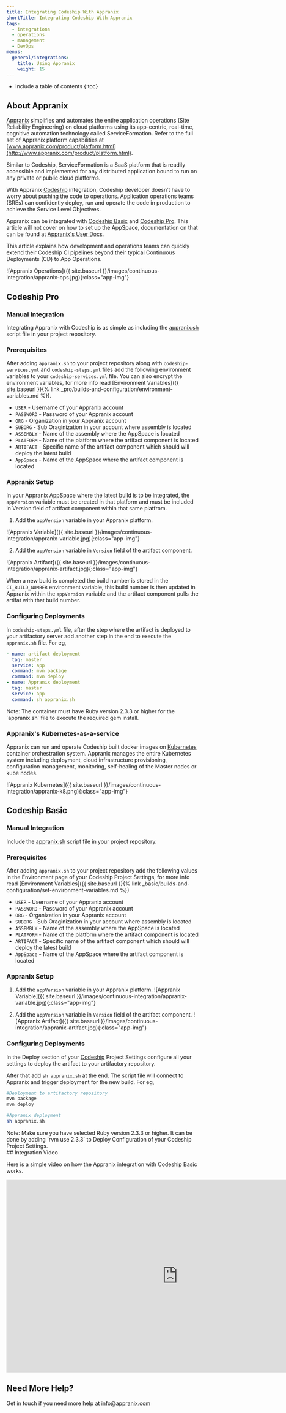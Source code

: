 ```yaml
---
title: Integrating Codeship With Appranix
shortTitle: Integrating Codeship With Appranix
tags:
  - integrations
  - operations
  - management
  - DevOps
menus:
  general/integrations:
    title: Using Appranix
    weight: 15
---
```


* include a table of contents
{:toc}

## About Appranix

[Appranix](http://www.appranix.com/) simplifies and automates the entire application operations (Site Reliability Engineering) on cloud platforms using its app-centric, real-time, cognitive automation technology called ServiceFormation. Refer to the full set of Appranix platform capabilities at [www.appranix.com/product/platform.html](http://www.appranix.com/product/platform.html).

Similar to Codeship, ServiceFormation is a SaaS platform that is readily accessible and implemented for any distributed application bound to run on any private or public cloud platforms.

With Appranix [Codeship](https://codeship.com/) integration, Codeship developer doesn’t have to worry about pushing the code to operations. Application operations teams (SREs) can confidently deploy, run and operate the code in production to achieve the Service Level Objectives.

Appranix can be integrated with [Codeship Basic](https://codeship.com/features/basic) and [Codeship Pro](https://codeship.com/features/pro). This article will not cover on how to set up the AppSpace, documentation on that can be found at [Appranix's User Docs](https://app.appranix.net/docs/).

This article explains how development and operations teams can quickly extend their Codeship CI pipelines beyond their typical Continuous Deployments (CD) to App Operations.

![Appranix Operations]({{ site.baseurl }}/images/continuous-integration/appranix-ops.jpg){:class="app-img"}

## Codeship Pro

### Manual Integration

Integrating Appranix with Codeship is as simple as including the  [appranix.sh](https://github.com/RushinthJohn/documentation/blob/appranix/_data/appranix.sh) script file in your project repository.

### Prerequisites

After adding `appranix.sh` to your project repository along with `codeship-services.yml` and `codeship-steps.yml` files add the following environment variables to your `codeship-services.yml` file. You can also encrypt the environment variables, for more info read [Environment Variables]({{ site.baseurl }}{% link _pro/builds-and-configuration/environment-variables.md %}).

- `USER` - Username of your Appranix account
- `PASSWORD` - Password of your Appranix account
- `ORG` - Organization in your Appranix account
- `SUBORG` - Sub Oraginization in your account where assembly is located
- `ASSEMBLY` - Name of the assembly where the AppSpace is located
- `PLATFORM` - Name of the platform where the artifact component is located
- `ARTIFACT` - Specific name of the artifact component which should will deploy the latest build
- `AppSpace` - Name of the AppSpace where the artifact component is located

### Appranix Setup
In your Appranix AppSpace where the latest build is to be integrated, the `appVersion` variable must be created in that platform and must be included in Version field of artifact component within that same platfrom.

1. Add the `appVersion` variable in your Appranix platform.

![Appranix Variable]({{ site.baseurl }}/images/continuous-integration/appranix-variable.jpg){:class="app-img"}

2. Add the `appVersion` variable in `Version` field of the artifact component.

![Appranix Artifact]({{ site.baseurl }}/images/continuous-integration/appranix-artifact.jpg){:class="app-img"}

When a new build is completed the build number is stored in the `CI_BUILD_NUMBER` environment variable, this build number is then updated in Appranix within the `appVersion` variable and the artifact component pulls the artifat with that build number.

### Configuring Deployments

In `codeship-steps.yml` file, after the step where the artifact is deployed to your artifactory server add another step in the end to execute the `appranix.sh` file. For eg,
```yaml
- name: artifact deployment
  tag: master
  service: app
  command: mvn package
  command: mvn deploy
- name: Appranix deployment
  tag: master
  service: app
  command: sh appranix.sh
```
<div class="info-block">
Note:
The container must have Ruby version 2.3.3 or higher for the `appranix.sh` file to execute the required gem install.
</div>

### Appranix's Kubernetes-as-a-service

Appranix can run and operate Codeship built docker images on [Kubernetes](https://kubernetes.io/) container orchestration system. Appranix manages the entire Kubernetes system including deployment, cloud infrastructure provisioning, configuration management, monitoring, self-healing of the Master nodes or kube nodes.

![Appranix Kubernetes]({{ site.baseurl }}/images/continuous-integration/appranix-k8.png){:class="app-img"}

## Codeship Basic

### Manual Integration

Include the  [appranix.sh](https://github.com/RushinthJohn/documentation/blob/appranix/_data/appranix.sh) script file in your project repository.

### Prerequisites

After adding `appranix.sh` to your project repository add the following values in the Environment page of your Codeship Project Settings, for more info read [Environment Variables]({{ site.baseurl }}{% link _basic/builds-and-configuration/set-environment-variables.md %})

- `USER` - Username of your Appranix account
- `PASSWORD` - Password of your Appranix account
- `ORG` - Organization in your Appranix account
- `SUBORG` - Sub Oraginization in your account where assembly is located
- `ASSEMBLY` - Name of the assembly where the AppSpace is located
- `PLATFORM` - Name of the platform where the artifact component is located
- `ARTIFACT` - Specific name of the artifact component which should will deploy the latest build
- `AppSpace` - Name of the AppSpace where the artifact component is located

### Appranix Setup

1. Add the `appVersion` variable in your Appranix platform.
![Appranix Variable]({{ site.baseurl }}/images/continuous-integration/appranix-variable.jpg){:class="app-img"}

2. Add the `appVersion` variable in `Version` field of the artifact component.
![Appranix Artifact]({{ site.baseurl }}/images/continuous-integration/appranix-artifact.jpg){:class="app-img"}

### Configuring Deployments

In the Deploy section of your [Codeship](https://codeship.com/) Project Settings configure all your settings to deploy the artifact to your artifactory repository.

After that add `sh appranix.sh` at the end. The script file will connect to Appranix and trigger deployment for the new build. For eg,
```bash
#Deployment to artifactory repository
mvn package
mvn deploy

#Appranix deployment
sh appranix.sh
```
<div class="info-block">
Note:
Make sure you have selected Ruby version 2.3.3 or higher. It can be done by adding `rvm use 2.3.3` to Deploy Configuration of your Codeship Project Settings.
</div>
## Integration Video

Here is a simple video on how the Appranix integration with Codeship Basic works.
<body>
 <iframe src="http://www.youtube.com/embed/3KE7EyTEHqg"
  width="896" height="504" frameborder="0" allowfullscreen></iframe>
</body>

## Need More Help?

Get in touch if you need more help at <a href="mailto:info@appranix.com?Subject=Reg-Codeship%20Integration" target="_blank" >info@appranix.com</a>
